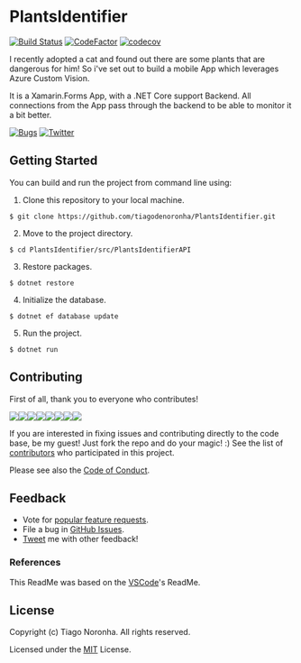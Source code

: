 # PlantsIdentifier

[![Build Status](https://tiagodenoronha.visualstudio.com/PlantsIdentifier/_apis/build/status/PlantsIdentifier-CI)](https://tiagodenoronha.visualstudio.com/PlantsIdentifier/_build/latest?definitionId=4)
[![CodeFactor](https://www.codefactor.io/repository/github/tiagodenoronha/plantsidentifier/badge)](https://www.codefactor.io/repository/github/tiagodenoronha/plantsidentifier)
[![codecov](https://codecov.io/gh/tiagodenoronha/PlantsIdentifier/branch/master/graph/badge.svg)](https://codecov.io/gh/tiagodenoronha/PlantsIdentifier)

I recently adopted a cat and found out there are some plants that are dangerous for him! So i've set out to build a mobile App which leverages Azure Custom Vision. 

It is a Xamarin.Forms App, with a .NET Core support Backend. 
All connections from the App pass through the backend to be able to monitor it a bit better.

[![Bugs](https://img.shields.io/github/issues/tiagodenoronha/PlantsIdentifier.svg)](https://github.com/tiagodenoronha/PlantsIdentifier/issues?utf8=✓&q=is%3Aissue+is%3Aopen+label%3Abug)
[![Twitter](https://img.shields.io/twitter/url/https/github.com/tiagodenoronha/PlantsIdentifier/.svg?style=social)](https://twitter.com/intent/tweet?text=This%20is%20awesome!&url=https%3A%2F%2Fgithub.com%2Ftiagodenoronha%2FPlantsIdentifier%2F)

## Getting Started

You can build and run the project from command line using:

1. Clone this repository to your local machine.
```
$ git clone https://github.com/tiagodenoronha/PlantsIdentifier.git
```
2. Move to the project directory.
```
$ cd PlantsIdentifier/src/PlantsIdentifierAPI
```
3. Restore packages.
```
$ dotnet restore
```
4. Initialize the database.
```
$ dotnet ef database update
```
5. Run the project.
```
$ dotnet run
```

## Contributing

First of all, thank you to everyone who contributes!

[![](https://sourcerer.io/fame/tiagodenoronha/tiagodenoronha/PlantsIdentifier/images/0)](https://sourcerer.io/fame/tiagodenoronha/tiagodenoronha/PlantsIdentifier/links/0)[![](https://sourcerer.io/fame/tiagodenoronha/tiagodenoronha/PlantsIdentifier/images/1)](https://sourcerer.io/fame/tiagodenoronha/tiagodenoronha/PlantsIdentifier/links/1)[![](https://sourcerer.io/fame/tiagodenoronha/tiagodenoronha/PlantsIdentifier/images/2)](https://sourcerer.io/fame/tiagodenoronha/tiagodenoronha/PlantsIdentifier/links/2)[![](https://sourcerer.io/fame/tiagodenoronha/tiagodenoronha/PlantsIdentifier/images/3)](https://sourcerer.io/fame/tiagodenoronha/tiagodenoronha/PlantsIdentifier/links/3)[![](https://sourcerer.io/fame/tiagodenoronha/tiagodenoronha/PlantsIdentifier/images/4)](https://sourcerer.io/fame/tiagodenoronha/tiagodenoronha/PlantsIdentifier/links/4)[![](https://sourcerer.io/fame/tiagodenoronha/tiagodenoronha/PlantsIdentifier/images/5)](https://sourcerer.io/fame/tiagodenoronha/tiagodenoronha/PlantsIdentifier/links/5)[![](https://sourcerer.io/fame/tiagodenoronha/tiagodenoronha/PlantsIdentifier/images/6)](https://sourcerer.io/fame/tiagodenoronha/tiagodenoronha/PlantsIdentifier/links/6)[![](https://sourcerer.io/fame/tiagodenoronha/tiagodenoronha/PlantsIdentifier/images/7)](https://sourcerer.io/fame/tiagodenoronha/tiagodenoronha/PlantsIdentifier/links/7)

If you are interested in fixing issues and contributing directly to the code base, be my guest! Just fork the repo and do your magic! :)
See the list of [contributors](https://github.com/tiagodenoronha/PlantsIdentifier/contributors) who participated in this project.

Please see also the [Code of Conduct](CODE_OF_CONDUCT.md).

## Feedback

* Vote for [popular feature requests](https://github.com/tiagodenoronha/PlantsIdentifier/issues?q=is%3Aopen+is%3Aissue+label%3Afeature-request+sort%3Areactions-%2B1-desc).
* File a bug in [GitHub Issues](https://github.com/tiagodenoronha/PlantsIdentifier/issues).
* [Tweet](https://twitter.com/noronhat) me with other feedback!

### References
This ReadMe was based on the [VSCode](https://github.com/Microsoft/vscode/)'s ReadMe.

## License

Copyright (c) Tiago Noronha. All rights reserved.

Licensed under the [MIT](LICENSE) License.
